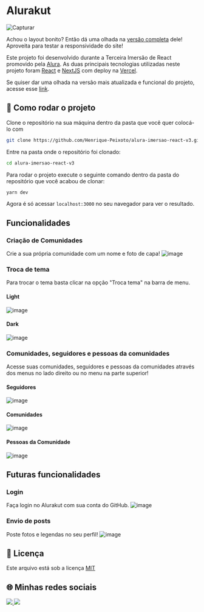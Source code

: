 # Alurakut


![Capturar](https://user-images.githubusercontent.com/57225006/125700023-70cc8ff9-15b2-4479-9e5c-501e8fb29525.PNG)

Achou o layout bonito? Então dá uma olhada na [versão completa](https://www.figma.com/file/xHF0n0qxiE2rqjqAILiBUB/Alurakut?node-id=58%3A0) dele!
Aproveita para testar a responsividade do site!

Este projeto foi desenvolvido durante a Terceira Imersão de React promovido pela [Alura](https://www.alura.com.br/). 
As duas principais tecnologias utilizadas neste projeto foram [React](https://pt-br.reactjs.org/) e [NextJS](https://nextjs.org/) com deploy na [Vercel](https://vercel.com).

Se quiser dar uma olhada na versão mais atualizada e funcional do projeto, acesse esse [link](https://alurakut-brown-ten.vercel.app/).

## 🚀 Como rodar o projeto

Clone o repositório na sua máquina dentro da pasta que você quer colocá-lo com
```bash
git clone https://github.com/Henrique-Peixoto/alura-imersao-react-v3.git
```

Entre na pasta onde o repositório foi clonado:
```bash
cd alura-imersao-react-v3
```

Para rodar o projeto execute o seguinte comando dentro da pasta do repositório que você acabou de clonar:
```bash
yarn dev
```

Agora é só acessar ```localhost:3000``` no seu navegador para ver o resultado.

## Funcionalidades

### Criação de Comunidades
Crie a sua própria comunidade com um nome e foto de capa!
![image](https://user-images.githubusercontent.com/57225006/126092968-3a6d6dcc-45e0-4083-8aea-f3913c726b77.png)

### Troca de tema 

Para trocar o tema basta clicar na opção "Troca tema" na barra de menu.

#### Light
![image](https://user-images.githubusercontent.com/57225006/126092348-b5e20414-ff04-4fc7-9779-7338dac83f5c.png)

#### Dark
![image](https://user-images.githubusercontent.com/57225006/126092375-8f7a246e-db8a-4d36-ba05-99c1c31c1fc6.png)

### Comunidades, seguidores e pessoas da comunidades
Acesse suas comunidades, seguidores e pessoas da comunidades através dos menus no lado direito ou no menu na parte superior!

#### Seguidores
![image](https://user-images.githubusercontent.com/57225006/126092838-af9d1c46-23d8-458d-85a8-cd9c759cc8d8.png)

#### Comunidades
![image](https://user-images.githubusercontent.com/57225006/126092864-b72a1f3b-db14-40ed-b9de-f85e8e944603.png)

#### Pessoas da Comunidade
![image](https://user-images.githubusercontent.com/57225006/126092886-effc3563-6a54-49f5-95d3-7ff8f1f13bc4.png)

## Futuras funcionalidades

### Login

Faça login no Alurakut com sua conta do GitHub.
![image](https://user-images.githubusercontent.com/57225006/126092506-966c17c6-075a-4e5d-b45d-7b1f0cac251e.png)

### Envio de posts
Poste fotos e legendas no seu perfil!
![image](https://user-images.githubusercontent.com/57225006/126092573-4899a82c-9c44-428d-8684-1a63dcaed3b6.png)


## 📝 Licença
Este arquivo está sob a licença [MIT](LICENSE)

## 🌐 Minhas redes sociais
<a href="https://www.linkedin.com/in/henrique-peixoto-00/">
  <img src="https://img.shields.io/badge/LinkedIn-0077B5?style=for-the-badge&logo=linkedin&logoColor=white" />
</a>
<a href="https://github.com/Henrique-Peixoto">
  <img src="https://img.shields.io/badge/GitHub-100000?style=for-the-badge&logo=github&logoColor=white" />
</a>

